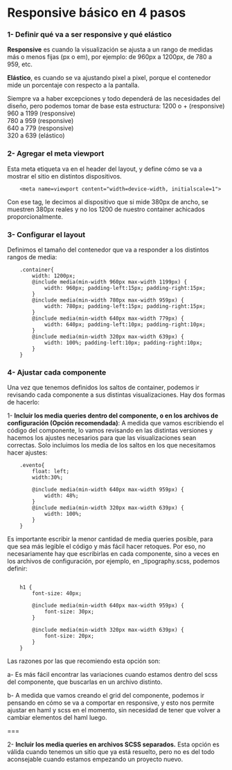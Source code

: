 Responsive básico en 4 pasos
===

### 1- Definir qué va a ser responsive y qué elástico

**Responsive** es cuando la visualización se ajusta a un rango de medidas más o menos fijas (px o em), por ejemplo: de 960px a 1200px, de 780 a 959, etc.  

**Elástico**, es cuando se va ajustando pixel a pixel, porque el contenedor mide un porcentaje con respecto a la pantalla.

Siempre va a haber excepciones y todo dependerá de las necesidades del diseño, pero podemos tomar de base esta estructura:
1200 o + (responsive)  
960 a 1199 (responsive)  
780 a 959 (responsive)  
640 a 779 (responsive)  
320 a 639 (elástico)  

### 2- Agregar el meta viewport

Esta meta etiqueta va en el header del layout, y define cómo se va a mostrar el sitio en distintos dispositivos.

``` 
	<meta name=viewport content="width=device-width, initialscale=1">
```  

Con ese tag, le decimos al dispositivo que si mide 380px de ancho, se muestren 380px reales y no los 1200 de nuestro container achicados proporcionalmente.

### 3- Configurar el layout

Definimos el tamaño del contenedor que va a responder a los distintos rangos de media:

```
	.container{
		width: 1200px;
		@include media(min-width 960px max-width 1199px) {
			width: 960px; padding-left:15px; padding-right:15px;
		}
		@include media(min-width 780px max-width 959px) {
			width: 780px; padding-left:15px; padding-right:15px;
		}
		@include media(min-width 640px max-width 779px) {
			width: 640px; padding-left:10px; padding-right:10px;
		}
		@include media(min-width 320px max-width 639px) {
			width: 100%; padding-left:10px; padding-right:10px;
		}
	}

```
### 4- Ajustar cada componente

Una vez que tenemos definidos los saltos de container, podemos ir revisando cada componente a sus distintas visualizaciones. Hay dos formas de hacerlo:

1- **Incluir los media queries dentro del componente, o en los archivos de configuración (Opción recomendada)**: A medida que vamos escribiendo el código del componente, lo vamos revisando en las distintas versiones y hacemos los ajustes necesarios para que las visualizaciones sean correctas. Solo incluimos los media de los saltos en los que necesitamos hacer ajustes:
```	
	.evento{
		float: left;
		width:30%;
		
		@include media(min-width 640px max-width 959px) {
			width: 48%;
		}
		@include media(min-width 320px max-width 639px) {
			width: 100%;
		}
	}
```
Es importante escribir la menor cantidad de media queries posible, para que sea más legible el código y más fácil hacer retoques. Por eso, no necesariamente hay que escribirlas en cada componente, sino a veces en los archivos de configuración, por ejemplo, en _tipography.scss, podemos definir:
```
	
	h1 {
		font-size: 40px;
		
		@include media(min-width 640px max-width 959px) {
			font-size: 30px;
		}

		@include media(min-width 320px max-width 639px) {
			font-size: 20px;
		}
	}
```
Las razones por las que recomiendo esta opción son:  


a- Es más fácil encontrar las variaciones cuando estamos dentro
del scss del componente, que buscarlas en un archivo
distinto.   

b- A medida que vamos creando el grid del componente, podemos
ir pensando en cómo se va a comportar en responsive, y esto
nos permite ajustar en haml y scss en el momento, sin
necesidad de tener que volver a cambiar elementos del haml
luego.  

===   
    
2- **Incluir los media queries en archivos SCSS separados.** Esta opción es válida cuando tenemos un sitio que ya está resuelto, pero no es del todo aconsejable cuando estamos empezando un proyecto nuevo.   

